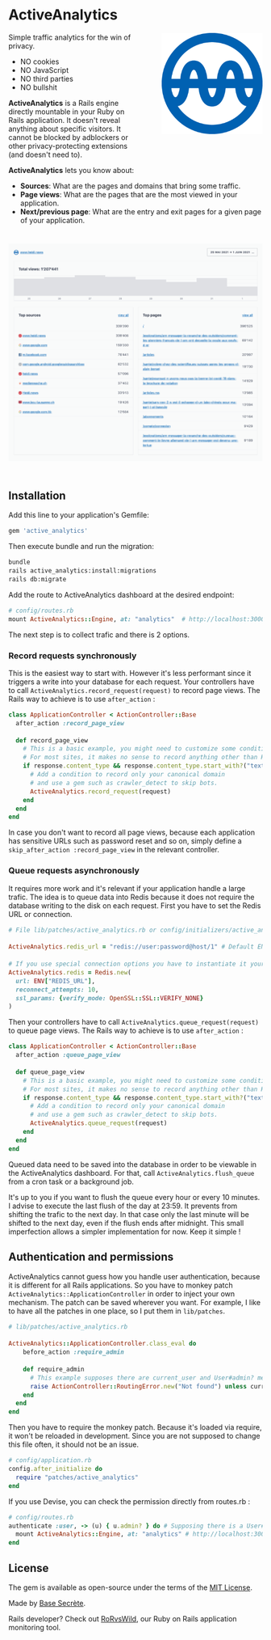 # ActiveAnalytics

<img align="right" width="200px" src="app/assets/images/active_analytics.png" alt="active analytics logo" style="margin: 0 0 72px 48px;" />

Simple traffic analytics for the win of privacy.

* NO cookies
* NO JavaScript
* NO third parties
* NO bullshit

**ActiveAnalytics** is a Rails engine directly mountable in your Ruby on Rails application. It doesn't reveal anything about specific visitors. It cannot be blocked by adblockers or other privacy-protecting extensions (and doesn't need to).

**ActiveAnalytics** lets you know about:

* **Sources**: What are the pages and domains that bring some traffic.
* **Page views**: What are the pages that are the most viewed in your application.
* **Next/previous page**: What are the entry and exit pages for a given page of your application.

<img src="app/assets/images/active_analytics_screenshot.png" alt="active analytics logo" style="max-width: 100%; margin: 24px 0;" />

## Installation
Add this line to your application's Gemfile:
```ruby
gem 'active_analytics'
```

Then execute bundle and run the migration:
```bash
bundle
rails active_analytics:install:migrations
rails db:migrate
```

Add the route to ActiveAnalytics dashboard at the desired endpoint:

```ruby
# config/routes.rb
mount ActiveAnalytics::Engine, at: "analytics"  # http://localhost:3000/analytics
```

The next step is to collect trafic and there is 2 options.

### Record requests synchronously

This is the easiest way to start with.
However it's less performant since it triggers a write into your database for each request.
Your controllers have to call `ActiveAnalytics.record_request(request)` to record page views.
The Rails way to achieve is to use `after_action` :

```ruby
class ApplicationController < ActionController::Base
  after_action :record_page_view

  def record_page_view
    # This is a basic example, you might need to customize some conditions.
    # For most sites, it makes no sense to record anything other than HTML.
    if response.content_type && response.content_type.start_with?("text/html")
      # Add a condition to record only your canonical domain
      # and use a gem such as crawler_detect to skip bots.
      ActiveAnalytics.record_request(request)
    end
  end
end
```

In case you don't want to record all page views, because each application has sensitive URLs such as password reset and so on, simply define a `skip_after_action :record_page_view` in the relevant controller.

### Queue requests asynchronously

It requires more work and it's relevant if your application handle a large trafic.
The idea is to queue data into Redis because it does not require the database writing to the disk on each request.
First you have to set the Redis URL or connection.

```ruby
# File lib/patches/active_analytics.rb or config/initializers/active_analytics.rb

ActiveAnalytics.redis_url = "redis://user:password@host/1" # Default ENV["REDIS_URL"] || "redis://localhost"

# If you use special connection options you have to instantiate it yourself
ActiveAnalytics.redis = Redis.new(
  url: ENV["REDIS_URL"],
  reconnect_attempts: 10,
  ssl_params: {verify_mode: OpenSSL::SSL::VERIFY_NONE}
)
```

Then your controllers have to call `ActiveAnalytics.queue_request(request)` to queue page views.
The Rails way to achieve is to use `after_action` :

```ruby
class ApplicationController < ActionController::Base
  after_action :queue_page_view

  def queue_page_view
    # This is a basic example, you might need to customize some conditions.
    # For most sites, it makes no sense to record anything other than HTML.
    if response.content_type && response.content_type.start_with?("text/html")
      # Add a condition to record only your canonical domain
      # and use a gem such as crawler_detect to skip bots.
      ActiveAnalytics.queue_request(request)
    end
  end
end
```

Queued data need to be saved into the database in order to be viewable in the ActiveAnalytics dashboard.
For that, call `ActiveAnalytics.flush_queue` from a cron task or a background job.

It's up to you if you want to flush the queue every hour or every 10 minutes.
I advise to execute the last flush of the day at 23:59.
It prevents from shifting the trafic to the next day.
In that case only the last minute will be shifted to the next day, even if the flush ends after midnight.
This small imperfection allows a simpler implementation for now.
Keep it simple !


## Authentication and permissions

ActiveAnalytics cannot guess how you handle user authentication, because it is different for all Rails applications.
So you have to monkey patch `ActiveAnalytics::ApplicationController` in order to inject your own mechanism.
The patch can be saved wherever you want.
For example, I like to have all the patches in one place, so I put them in `lib/patches`.

```ruby
# lib/patches/active_analytics.rb

ActiveAnalytics::ApplicationController.class_eval do
    before_action :require_admin

    def require_admin
      # This example supposes there are current_user and User#admin? methods
      raise ActionController::RoutingError.new("Not found") unless current_user.try(:admin?)
    end
  end
end
```

Then you have to require the monkey patch.
Because it's loaded via require, it won't be reloaded in development.
Since you are not supposed to change this file often, it should not be an issue.

```ruby
# config/application.rb
config.after_initialize do
  require "patches/active_analytics"
end
```

If you use Devise, you can check the permission directly from routes.rb :

```ruby
# config/routes.rb
authenticate :user, -> (u) { u.admin? } do # Supposing there is a User#admin? method
  mount ActiveAnalytics::Engine, at: "analytics" # http://localhost:3000/analytics
end
```

## License
The gem is available as open-source under the terms of the [MIT License](https://opensource.org/licenses/MIT).

Made by [Base Secrète](https://basesecrete.com).

Rails developer? Check out [RoRvsWild](https://rorvswild.com), our Ruby on Rails application monitoring tool.
